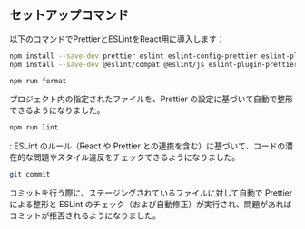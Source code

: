 ## セットアップコマンド

以下のコマンドでPrettierとESLintをReact用に導入します：

```bash
npm install --save-dev prettier eslint eslint-config-prettier eslint-plugin-react eslint-plugin-react-hooks
npm install --save-dev @eslint/compat @eslint/js eslint-plugin-prettier
```
```bash
npm run format
``` 
プロジェクト内の指定されたファイルを、Prettier の設定に基づいて自動で整形できるようになりました。
```bash
npm run lint
```

: ESLint のルール（React や Prettier との連携を含む）に基づいて、コードの潜在的な問題やスタイル違反をチェックできるようになりました。
```bash
git commit
```
コミットを行う際に、ステージングされているファイルに対して自動で Prettier による整形と ESLint のチェック（および自動修正）が実行され、問題があればコミットが拒否されるようになりました。